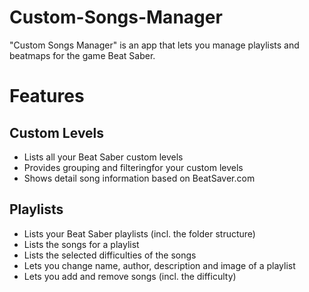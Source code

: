 # Custom-Songs-Manager
"Custom Songs Manager" is an app that lets you manage playlists and beatmaps for the game Beat Saber.
# Features
## Custom Levels
- Lists all your Beat Saber custom levels
- Provides grouping and filteringfor your custom levels
- Shows detail song information based on BeatSaver.com
## Playlists
- Lists your Beat Saber playlists (incl. the folder structure)
- Lists the songs for a playlist
- Lists the selected difficulties of the songs
- Lets you change name, author, description and image of a playlist
- Lets you add and remove songs (incl. the difficulty) 
